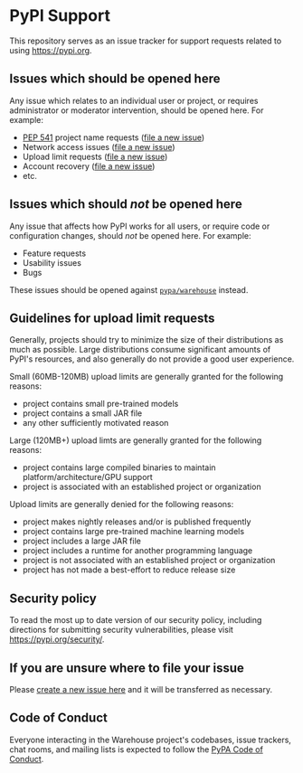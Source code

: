 # PyPI Support
This repository serves as an issue tracker for support requests related to using <https://pypi.org>.

## Issues which should be opened here

Any issue which relates to an individual user or project, or requires administrator or moderator intervention, should be opened here. For example:

* [PEP 541](https://www.python.org/dev/peps/pep-0541/) project name requests ([file a new issue](https://github.com/pypa/pypi-support/issues/new?template=pep541-request.md))
* Network access issues ([file a new issue](https://github.com/pypa/pypi-support/issues/new?template=access-issues.md))
* Upload limit requests ([file a new issue](https://github.com/pypa/pypi-support/issues/new?labels=limit+request&template=limit-request.md&title=Limit+Request%3A+PROJECT_NAME+-+60MB))
* Account recovery ([file a new issue](https://github.com/pypa/pypi-support/issues/new?labels=account-recovery&template=account-recovery.md&title=Account+recovery+request))
* etc.

## Issues which should _not_ be opened here
Any issue that affects how PyPI works for all users, or require code or configuration changes, should _not_ be opened here. For example:

* Feature requests
* Usability issues
* Bugs

These issues should be opened against [`pypa/warehouse`](https://github.com/pypa/warehouse/issues/new/choose) instead.

## Guidelines for upload limit requests
Generally, projects should try to minimize the size of their distributions as
much as possible. Large distributions consume significant amounts of PyPI's
resources, and also generally do not provide a good user experience.

Small (60MB-120MB) upload limits are generally granted for the following reasons:
* project contains small pre-trained models
* project contains a small JAR file
* any other sufficiently motivated reason

Large (120MB+) upload limts are generally granted for the following reasons:
* project contains large compiled binaries to maintain platform/architecture/GPU support
* project is associated with an established project or organization

Upload limits are generally denied for the following reasons:
* project makes nightly releases and/or is published frequently
* project contains large pre-trained machine learning models
* project includes a large JAR file
* project includes a runtime for another programming language
* project is not associated with an established project or organization
* project has not made a best-effort to reduce release size

## Security policy
To read the most up to date version of our security policy, including directions for submitting security vulnerabilities, please visit <https://pypi.org/security/>.

## If you are unsure where to file your issue
Please [create a new issue here](https://github.com/pypa/pypi-support/issues/new/choose) and it will be transferred as necessary.

## Code of Conduct
Everyone interacting in the Warehouse project's codebases, issue trackers, chat rooms, and mailing lists is expected to follow the [PyPA Code of Conduct](https://www.pypa.io/en/latest/code-of-conduct/).
